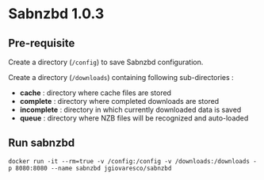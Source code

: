 
# Sabnzbd 1.0.3

## Pre-requisite

Create a directory (``/config``) to save Sabnzbd configuration.

Create a directory (``/downloads``) containing following sub-directories :

* __cache__ : directory where cache files are stored
* __complete__ : directory where completed downloads are stored
* __incomplete__ : directory in which currently downloaded data is saved
* __queue__ : directory where NZB files will be recognized and auto-loaded

## Run sabnzbd

```
docker run -it --rm=true -v /config:/config -v /downloads:/downloads -p 8080:8080 --name sabnzbd jgiovaresco/sabnzbd
```
